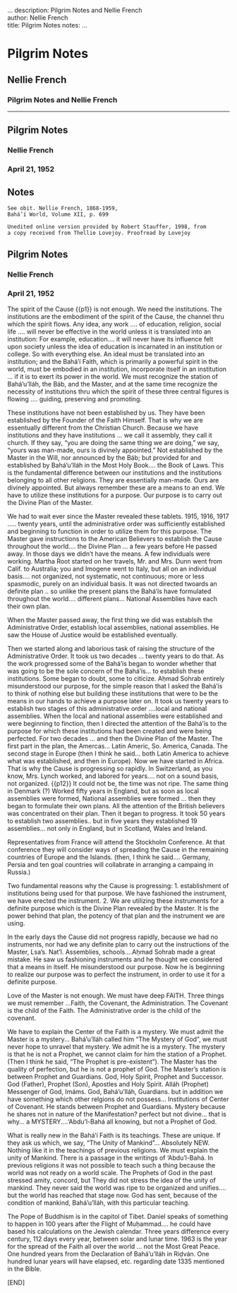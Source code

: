 ...
description: Pilgrim Notes and Nellie French  
author: Nellie French  
title: Pilgrim Notes 
notes:
...


# Pilgrim Notes  
## Nellie French  
### Pilgrim Notes and Nellie French  

------




##  Pilgrim Notes 

###  Nellie French 

###  April 21, 1952 

##  Notes 

```
See obit. Nellie French, 1868-1959,
Bahá’í World, Volume XII, p. 699

Unedited online version provided by Robert Stauffer, 1998, from
a copy received from Thellie Lovejoy. Proofread by Lovejoy
```

##  Pilgrim Notes 

###  Nellie French 

###  April 21, 1952 

The spirit of the Cause {{p1}} is not enough. We need the institutions. The institutions are the embodiment of the spirit of the Cause, the channel thru which the spirit flows. Any idea, any work .... of education, religion, social life .... will never be effective in the world unless it is translated into an institution: For example, education.... it will never have its influence felt upon society unless the idea of education is incarnated in an institution or college. So with everything else. An ideal must be translated into an institution; and the Bahá’í Faith, which is primarily a powerful spirit in the world, must be embodied in an institution, incorporate itself in an institution ... if it is to exert its power in the world. We must recognize the station of Bahá’u’lláh, the Báb, and the Master, and at the same time recognize the necessity of institutions thru which the spirit of these three central figures is flowing .... guiding, preserving and promoting.   

These institutions have not been established by us. They have been established by the Founder of the Faith Himself. That is why we are essentually different from the Christian Church. Because we have institutions and they have institutions ... we call it assembly, they call it church. If they say, “you are doing the same thing we are doing,” we say, “yours was man-made, ours is divinely appointed.” Not established by the Master in the Will, nor announced by the Báb; but provided for and established by Bahá’u’lláh in the Most Holy Book.... the Book of Laws. This is the fundamental difference between our institutions and the institutions belonging to all other religions. They are essentially man-made. Ours are divinely appointed. But always remember these are a means to an end. We have to utilize these institutions for a purpose. Our purpose is to carry out the Divine Plan of the Master.   

We had to wait ever since the Master revealed these tablets. 1915, 1916, 1917 ..... twenty years, until the administrative order was sufficiently established and beginning to function in order to utilize them for this purpose. The Master gave instructions to the American Believers to establish the Cause throughout the world.... the Divine Plan ... a few years before He passed away. In those days we didn’t have the means. A few individuals were working. Martha Root started on her travels, Mr. and Mrs. Dunn went from Calif. to Australia; you and Imogene went to Italy, but all on an individual basis.... not organized, not systematic, not continuous; more or less spasmodic, purely on an individual basis. It was not directed twoards an definite plan .. so unlike the present plans the Bahá’ís have formulated throughout the world.... different plans... National Assemblies have each their own plan.   

When the Master passed away, the first thing we did was establsih the Administrative Order, establish local assemblies, national assemblies. He saw the House of Justice would be established eventually.   

Then we started along and laborious task of raising the structure of the Administrative Order. It took us two decades ... twenty years to do that. As the work progressed some of the Bahá’ís began to wonder whether that was going to be the sole concern of the Bahá’ís... to establish these institutions. Some began to doubt, some to citicize. Aḥmad Sohrab entirely misunderstood our purpose, for the simple reason that I asked the Bahá’ís to think of nothing else but building these institutions that were to be the means in our hands to achieve a purpose later on. It took us twenty years to establish two stages of this administrative order ....local and national assemblies. When the local and national assemblies were established and were beginning to finction, then I directed the attention of the Bahá’ís to the purpose for which these institutions had been created and were being perfected. For two decades ... and then the Divine Plan of the Master. The first part in the plan, the Amercas... Latin Americ, So. America, Canada. The second stage in Europe (then I think he said... both Latin America to achieve what was established, and then in Europe). Now we have started in Africa. That is why the Cause is progressing so rapidly. In Switzerland, as you know, Mrs. Lynch worked, and labored for years.... not on a sound basis, not organized. {{p12}} It could not be, the time was not ripe. The same thing in Denmark (?) Worked fifty years in England, but as soon as local assemblies were formed, National assemblies were formed ... then they began to formulate their own plans. All the attention of the British believers was concentrated on their plan. Then it began to progress. It took 50 years to establish two assemblies.. but in five years they established 19 assemblies... not only in England, but in Scotland, Wales and Ireland.   

Representatives from France will attend the Stockholm Conference. At that conference they will consider ways of spreading the Cause in the remaining countries of Europe and the Islands. (then, I think he said.... Germany, Persia and ten goal countries will collabrate in arranging a campaing in Russia.)   

Two fundamental reasons why the Cause is progressing: 1. establishment of institutions being used for that purpose. We have fashioned the instrument, we have erected the instrument. 2. We are utilizing these instruments for a definite purpose which is the Divine Plan revealed by the Master. It is the power behind that plan, the potency of that plan and the instrument we are using.   

In the early days the Cause did not progress rapidly, because we had no instruments, nor had we any definite plan to carry out the instructions of the Master, Lsa’s. Nat’l. Assemblies, schools....Aḥmad Sohrab made a great mistake. He saw us fashioning instruments and he thought we considered that a means in itself. He misunderstood our purpose. Now he is beginning to realize our purpose was to perfect the instrument, in order to use it for a definite purpose.   

Love of the Master is not enough. We must have deep FAITH. Three things we must remember ...Faith, the Covenant, the Administration. The Covenant is the child of the Faith. The Administrative order is the child of the covenant.   

We have to explain the Center of the Faith is a mystery. We must admit the Master is a mystery... Bahá’u’lláh called him “The Mystery of God”, we must never hope to unravel that mystery. We admit he is a mystery. The mystery is that he is not a Prophet, we cannot claim for him the station of a Prophet. (Then I think he said, “The Prophet is pre-existent”). The Master has the quality of perfection, but he is not a prophet of God. The Master’s station is between Prophet and Guardians. God, Holy Spirit, Prophet and Successor. God (Father), Prophet (Son), Apostles and Holy Spirit. Alláh (Prophet) Messenger of God, Imáms. God, Bahá’u’lláh, Guardians. but in addition we have something which other relgions do not possess... Institutions of Center of Covenant. He stands between Prophet and Guardians. Mystery because he shares not in nature of the Manifestation? perfect but not divine... that is why... a MYSTERY....‘Abdu’l-Bahá all knowing, but not a Prophet of God.   

What is really new in the Bahá’í Faith is its teachings. These are unique. If they ask us which, we say, “The Unity of Mankind”... Absolutely NEW. Nothing like it in the teachings of previous religions. We must explain the unity of Mankind. There is a passage in the writings of ‘Abdu’l-Bahá. In previous religions it was not possible to teach such a thing because the world was not ready on a world scale. The Prophets of God in the past stressed amity, concord, but They did not stress the idea of the unity of mankind. They never said the world was ripe to be organized and unifies.... but the world has reached that stage now. God has sent, because of the condition of mankind, Bahá’u’lláh, with this particular teaching.   

The Pope of Buddhism is in the capitol of Tibet. Daniel speaks of something to happen in 100 years after the Flight of Muḥammad.... he could have based his calculations on the Jewish calendar. Three years difference every century, 112 days every year, between solar and lunar time. 1963 is the year for the spread of the Faith all over the world ... not the Most Great Peace. One hundred years from the Declaration of Bahá’u’lláh in Riḍván. One hundred lunar years will have elapsed, etc. regarding date 1335 mentioned in the Bible.   

[END]